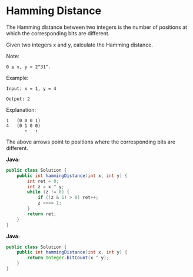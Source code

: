 # Hamming Distance

The Hamming distance between two integers is the number of positions at which the corresponding bits are different.

Given two integers x and y, calculate the Hamming distance.

Note:

    0 ≤ x, y < 2^31^.

Example:

    Input: x = 1, y = 4

    Output: 2

Explanation:

    1   (0 0 0 1)
    4   (0 1 0 0)
           ↑   ↑

The above arrows point to positions where the corresponding bits are different.

**Java:**
```java
public class Solution {
    public int hammingDistance(int x, int y) {
        int ret = 0;
        int z = x ^ y;
        while (z != 0) {
            if ((z & 1) > 0) ret++;
            z >>>= 1;
        }
        return ret;
    }
}
```

**Java:**
```java
public class Solution {
    public int hammingDistance(int x, int y) {
        return Integer.bitCount(x ^ y);
    }
}
```
